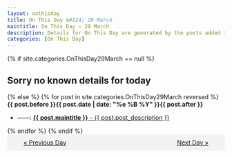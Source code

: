 ```yaml
---
layout: onthisday
title: On This Day &#124; 29 March
maintitle: On This Day — 29 March
description: Details for On This Day are generated by the posts added to the website so the content is subject to changes/updates over time.
categories: [On This Day]
---
```


{% if site.categories.OnThisDay29March == null %}
<h2>Sorry no known details for today</h2>
{% else %}
{% for post in site.categories.OnThisDay29March reversed %}
<strong>{{ post.before }}{{ post.date | date: "%e %B %Y" }}{{ post.after }}</strong>
<ul>
<li> ——: <a class="{{ post.class }}" href="{{ post.url }}"><strong>{{ post.maintitle }}</strong> - {{ post.post_description }}</a></li>
</ul>
{% endfor %}
{% endif %}
<br />
<div style="background-color: #f3f3f3; padding: 10px; border-radius: 5px; text-align: center; display: flex; justify-content: space-evenly;">
<a href="/onthisday/03/03-28">« Previous Day</a>
<span style="visibility:hidden;">[ Visit Leap Year February 29 ]</span>
<a href="/onthisday/03/03-30">Next Day »</a>
</div>
